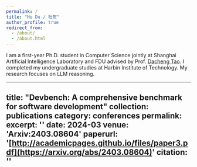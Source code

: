 ```yaml
---
permalink: /
title: "He Du / 杜贺"
author_profile: true
redirect_from: 
  - /about/
  - /about.html
---
```


I am a first-year Ph.D. student in Computer Science jointly at Shanghai Artificial Intelligence Laboratory and FDU advised by Prof. [Dacheng Tao](https://dr.ntu.edu.sg/cris/rp/rp02343). I completed my undergraduate studies at Harbin Institute of Technology. My research focuses on LLM reasoning.

---
title: "Devbench: A comprehensive benchmark for software development"
collection: publications
category: conferences
permalink: 
excerpt: ''
date: 2024-03
venue: 'Arxiv:2403.08604'
paperurl: '[http://academicpages.github.io/files/paper3.pdf](https://arxiv.org/abs/2403.08604)'
citation: ''
---

